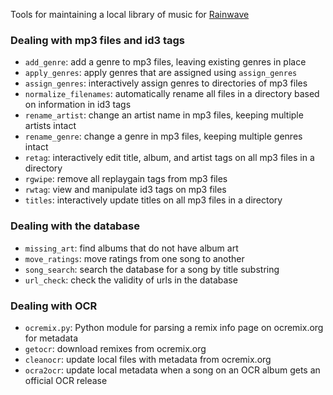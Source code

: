 Tools for maintaining a local library of music for [Rainwave][]

### Dealing with mp3 files and id3 tags

*   `add_genre`: add a genre to mp3 files, leaving existing genres in place
*   `apply_genres`: apply genres that are assigned using `assign_genres`
*   `assign_genres`: interactively assign genres to directories of mp3 files
*   `normalize_filenames`: automatically rename all files in a directory based
    on information in id3 tags
*   `rename_artist`: change an artist name in mp3 files, keeping multiple
    artists intact
*   `rename_genre`: change a genre in mp3 files, keeping multiple genres intact
*   `retag`: interactively edit title, album, and artist tags on all mp3 files
    in a directory
*   `rgwipe`: remove all replaygain tags from mp3 files
*   `rwtag`: view and manipulate id3 tags on mp3 files
*   `titles`: interactively update titles on all mp3 files in a directory

### Dealing with the database

*   `missing_art`: find albums that do not have album art
*   `move_ratings`: move ratings from one song to another
*   `song_search`: search the database for a song by title substring
*   `url_check`: check the validity of urls in the database

### Dealing with OCR

*   `ocremix.py`: Python module for parsing a remix info page on ocremix.org for
    metadata
*   `getocr`: download remixes from ocremix.org
*   `cleanocr`: update local files with metadata from ocremix.org
*   `ocra2ocr`: update local metadata when a song on an OCR album gets an
    official OCR release

[rainwave]: http://rainwave.cc/

